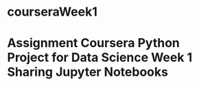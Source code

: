 # courseraWeek1
# Assignment Coursera Python Project for Data Science Week 1 Sharing Jupyter Notebooks

